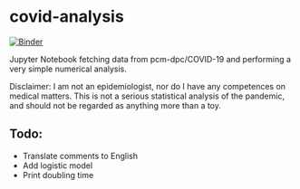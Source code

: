 # covid-analysis
[![Binder](https://mybinder.org/badge_logo.svg)](https://mybinder.org/v2/gh/rfrancesco/covid-analysis/master?filepath=covid-ita.ipynb)

Jupyter Notebook fetching data from pcm-dpc/COVID-19 and performing a very simple numerical analysis.

Disclaimer: I am not an epidemiologist, nor do I have any competences on medical matters. This is not a serious statistical analysis of the pandemic, and should not be regarded as anything more than a toy.

## Todo:
- Translate comments to English
- Add logistic model
- Print doubling time
